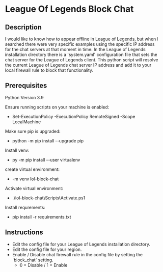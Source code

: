 # League Of Legends Block Chat

## Description
I would like to know how to appear offline in League of Legends, but when I searched there were very specific examples using the specific IP address for the chat servers at that moment in time. In the League of Legends installation directory there is a 'system.yaml' configuration file that sets the chat server for the League of Legends client. This python script will resolve the current League of Legends chat server IP address and add it to your local firewall rule to block that functionality. 

## Prerequisites
Python Version 3.9

Ensure running scripts on your machine is enabled:
- Set-ExecutionPolicy -ExecutionPolicy RemoteSigned -Scope LocalMachine

Make sure pip is upgraded:
- python -m pip install --upgrade pip

Install venv:
- py -m pip install --user virtualenv

create virtual environment:
- -m venv lol-block-chat

Activate virtual environment:
- .\lol-block-chat\Scripts\Activate.ps1

Install requrements:
- pip install -r requirements.txt

## Instructions
- Edit the config file for your League of Legends installation directory.
- Edit the config file for your region.
- Enable / Disable chat firewall rule in the config file by setting the 'block_chat' setting. 
    - 0 = Disable / 1 = Enable 
